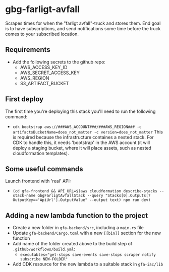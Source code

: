 # gbg-farligt-avfall
Scrapes times for when the "farligt avfall"-truck and stores them.
End goal is to have subscriptions, and send notifications some time before the truck comes to your subscribed location.

## Requirements
 - Add the following secrets to the github repo:
   - AWS_ACCESS_KEY_ID
   - AWS_SECRET_ACCESS_KEY
   - AWS_REGION
   - S3_ARTIFACT_BUCKET 

## First deploy
The first time you're deploying this stack you'll need to run the following command:
 - `cdk bootstrap aws://###AWS_ACCOUNT###/###AWS_REGION### -c artifactsBucketName=does_not_matter -c version=does_not_matter`
This is required because the infrastructure containes a nested stack. For CDK to handle this, it needs 'bootstrap' in the AWS account (it will deploy a staging bucket, where it will place assets, such as nested cloudformation templates).

## Some useful commands
Launch frontend with 'real' API:
 - `(cd gfa-frontend && API_URL=$(aws cloudformation describe-stacks --stack-name GbgFarligtAvfallStack --query "Stacks[0].Outputs[?OutputKey=='ApiUrl'].OutputValue" --output text) npm run dev)`

## Adding a new lambda function to the project
 - Create a new folder in `gfa-backend/src`, including a `main.rs` file
 - Update `gfa-backend/Cargo.toml` with a new `[[bin]]` section for the new function
 - Add name of the folder created above to the build step of `.github/workflows/build.yml`:
   - `executables="get-stops save-events save-stops scraper notify subscribe NEW-FOLDER"`
 - Add CDK resource for the new lambda to a suitable stack in `gfa-iac/lib`
